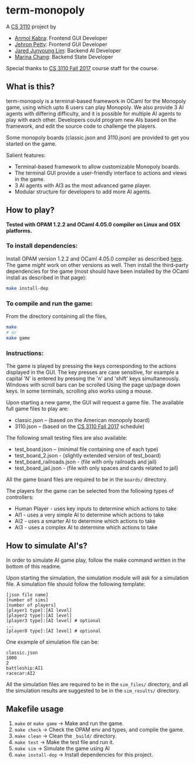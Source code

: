 # term-monopoly

A [CS 3110](https://www.cs.cornell.edu/courses/cs3110/2017fa/) project by
* [Anmol Kabra](https://anmolkabra.com): Frontend GUI Developer
* [Jehron Petty](https://github.com/JehronPett): Frontend GUI Developer
* [Jared Junyoung Lim](https://github.com/JunyoungLim): Backend AI Developer
* [Marina Chang](mailto:mpc84@cornell.edu): Backend State Developer

Special thanks to [CS 3110 Fall 2017](https://www.cs.cornell.edu/courses/cs3110/2017fa/) course staff for the course.

## What is this?

term-monopoly is a terminal-based framework in OCaml for the Monopoly game, using which upto 8 users can play Monopoly. We also provide 3 AI agents with differing difficulty, and it is possible for multiple AI agents to play with each other. Developers could program new AIs based on the framework, and edit the source code to challenge the players.

Some monopoly boards (classic.json and 3110.json) are provided to get you started on the game.

Salient features:
- Terminal-based framework to allow customizable Monopoly boards.
- The terminal GUI provide a user-friendly interface to actions and views in the game.
- 3 AI agents with AI3 as the most advanced game player.
- Modular structure for developers to add more AI agents.

## How to play?

**Tested with OPAM 1.2.2 and OCaml 4.05.0 compiler on Linux and OSX platforms.**

### To install dependencies:
Install OPAM version 1.2.2 and OCaml 4.05.0 compiler as described [here](http://www.cs.cornell.edu/courses/cs3110/2017fa/install.html). The game _might_ work on other versions as well. Then install the third-party dependencies for the game (most should have been installed by the OCaml install as described in that page):
```bash
make install-dep
```

### To compile and run the game:
From the directory containing all the files,
```bash
make
# or
make game
```

### Instructions:
The game is played by pressing the keys corresponding
to the actions displayed in the GUI.
The key presses are case sensitive,
for example a capital 'N' is entered by pressing
the 'n' and 'shift' keys simultaneously.
Windows with scroll bars can be scrolled Using
the page up/page down keys. In some terminals, scrolling
also works using a mouse.

Upon starting a new game, the GUI will request a game file.
The available full game files to play are:
- classic.json – (based on the American monopoly board)
- 3110.json – (based on the [CS 3110 Fall 2017](https://www.cs.cornell.edu/courses/cs3110/2017fa/) schedule)

The following small testing files are also available:
- test_board.json – (minimal file containing one of each type)
- test_board_2.json - (slightly extended version of test_board)
- test_board_railroads.json - (file with only railroads and jail)
- test_board_jail.json - (file with only spaces and cards related to jail)

All the game board files are required to be in the `boards/` directory.

The players for the game can be selected from the following
types of controllers:
- Human Player - uses key inputs to determine which actions to take
- AI1 - uses a very simple AI to determine which actions to take
- AI2 - uses a smarter AI to determine which actions to take
- AI3 - uses a complex AI to determine which actions to take


## How to simulate AI's?

In order to simulate AI game play, follow the make command written in the bottom of this readme.

Upon starting the simulation, the simulation module will ask for a simulation file.
A simulation file should follow the following template:

```
[json file name]
[number of sims]
[number of players]
[player1 type]:[AI level]
[player2 type]:[AI level]
[player3 type]:[AI level] # optional
...
[player8 type]:[AI level] # optional
```

One example of simulation file can be:
```
classic.json
1000
2
battleship:AI1
racecar:AI2
```

All the simulation files are required to be in the `sim_files/` directory, and
all the simulation results are suggested to be in the `sim_results/` directory.

## Makefile usage

1. `make` or `make game` -> Make and run the game.
2. `make check` -> Check the OPAM env and types, and compile the game.
3. `make clean` -> Clean the `_build/` directory.
4. `make test` -> Make the test file and run it.
5. `make sim` -> Simulate the game using AI
6. `make install-dep` -> Install dependencies for this project.
